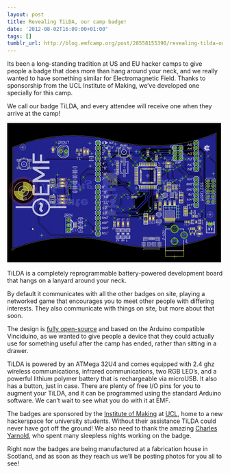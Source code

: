 ```yaml
---
layout: post
title: Revealing TiLDA, our camp badge!
date: '2012-08-02T16:09:00+01:00'
tags: []
tumblr_url: http://blog.emfcamp.org/post/28558155390/revealing-tilda-our-camp-badge
---
```

Its been a long-standing tradition at US and EU hacker camps to give people a badge that does more than hang around your neck, and we really wanted to have something similar for Electromagnetic Field. Thanks to sponsorship from the UCL Institute of Making, we’ve developed one specially for this camp.

We call our badge TiLDA, and every attendee will receive one when they arrive at the camp!

![An image of the TiLDA badge PCB](/images/2012_badge_pcb.png)

TiLDA is a completely reprogrammable battery-powered development board that hangs on a lanyard around your neck.

By default it communicates with all the other badges on site, playing a networked game that encourages you to meet other people with differing interests. They also communicate with things on site, but more about that soon.

The design is [fully open-source](https://github.com/emfcamp/TiLDA) and based on the Arduino compatible Vinciduino, as we wanted to give people a device that they could actually use for something useful after the camp has ended, rather than sitting in a drawer.

TiLDA is powered by an ATMega 32U4 and comes equipped with 2.4 ghz wireless communications, infrared communications, two RGB LED’s, and a powerful lithium polymer battery that is rechargeable via microUSB. It also has a button, just in case. There are plenty of free I/O pins for you to augment your TiLDA, and it can be programmed using the standard Arduino software. We can’t wait to see what you do with it at EMF.

The badges are sponsored by the [Institute of Making](http://www.instituteofmaking.org.uk/) at [UCL](https://www.ucl.ac.uk), home to a new hackerspace for university students. Without their assistance TiLDA could never have got off the ground! We also need to thank the amazing [Charles Yarnold](http://www.electriclaboratory.com/), who spent many sleepless nights working on the badge.

Right now the badges are being manufactured at a fabrication house in Scotland, and as soon as they reach us we’ll be posting photos for you all to see!

